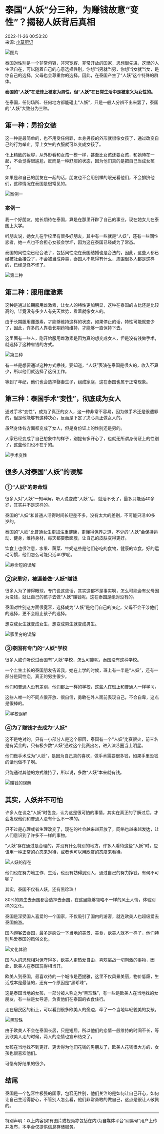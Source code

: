 # 泰国“人妖”分三种，为赚钱故意“变性”？揭秘人妖背后真相

2022-11-26 00:53:20  
来源: [小莫厨记](https://www.163.com/dy/media/T1649685748015.html)  

![图片](https://static.ws.126.net/163/f2e/dy_media/dy_media/static/images/ipLocation.f6d00eb.svg)

泰国对性别是一个非常包容，非常宽容、非常开放的国家，思想很先进，这里的人生活自在，可以随着自己的心意选择性别，你想当男就当男，你想当女就当女，是你自己的选择，父母也会尊重你的选择。因此，在泰国产生了“人妖”这个特殊的群体。

**泰国的“人妖”在法律上被定为男性，但“人妖”在日常生活中是被定义为女性的。**

在泰国，任何场所、任何地方都能碰上“人妖”，只是一般人分辨不出来罢了，泰国的“人妖”大致分为三种。

## 第一种：男扮女装

这一种是最简单的，也不用受任何罪，本身男孩的外形就很像女孩了，通过改变自己的行为举止，穿上女生的衣服就可以变成女孩了。

化上精致的妆容，从外形看和女孩一模一样，甚至比女孩还要女孩，和她待在一起，不会觉得很尴尬，反而是一种舒服的状态，因为他们真的是把自己当成女孩了。

如果是和自己的朋友在一起的话，朋友也不会用别样的眼光看他们，不会排挤他们，这种情况在泰国是很常见的。

![案例一](https://nimg.ws.126.net/?url=http%3A%2F%2Fdingyue.ws.126.net%2FaSugFRDiyRCOIHtzwRpfOmzzEaalrzqWHbJDoeeQov8kZ1669384314503compressflag.jpeg&thumbnail=660x2147483647&quality=80&type=jpg)

### 案例一

我一个好朋友，她长期待在泰国，算是在那里开辟了自己的事业，现在她女儿在泰国上大学。

听朋友说，她女儿在学校里有很多好朋友，其中有一些就是“人妖”，还有一些同性恋者，她一点也不会担心女孩会学坏，因为这在泰国已经成为了常态。

泰国的同性恋已经合法了，包括同性恋在泰国结婚也是合法的，因此，这些人都已经被社会接受了，不会被当成异类，泰国人不觉得有什么，周围很多人都是这样的，已经见怪不怪了。

![第二种](https://nimg.ws.126.net/?url=http%3A%2F%2Fdingyue.ws.126.net%2FxmgnAktecYuBaUTXyWHcWmuNS7Ybb4apkVG6Tt1id9VzA1669384315858compressflag.jpeg&thumbnail=660x2147483647&quality=80&type=jpg)

## 第二种：服用雌激素

这种是通过长期服用雌激素，让女人的特性更加明显，这种在泰国的占比还是比较高的，毕竟没有多少人有先天优势，看着就像女人的。

由于长期服用雌激素，才能够维持这样的状态，如果停止的话，特性可能就变少了，因此，许多的人靠着长期药物维持，才能够一直保持下去。

这里面有一些人，刚开始服用雌激素是因为真的想变成女人，但是没有钱做手术，就选择了这种省钱的方式。

![第三种](https://nimg.ws.126.net/?url=http%3A%2F%2Fdingyue.ws.126.net%2FQRk9rv9xVedMTaqCKNSHDFqqvi92tdo4tzQlMfZtlh4Xn1669384316429compressflag.jpeg&thumbnail=660x2147483647&quality=80&type=jpg)

有一些是想要通过这种方式挣钱，要知道，“人妖”表演在泰国是很火的，收入不算少，所以他们就选择了这份工作。

等到了年纪，他们也会选择娶妻生子，组成家庭，这在泰国也属于正常现象。

## 第三种：泰国手术“变性”，彻底成为女人

通过手术“变性”，成为了真正的女人，这一种非常不容易，因为做手术还是很遭罪的，但是他能够有这种决心，反而是下定了决心真正做女人的。

虽然身体各方面都变成了女人，但是身份证上的性别还是男的。

人家已经变成了自己想象中的样子，别提有多开心了，也就无所谓身份证上的性别了，这些他们也不在乎的。

![手术变性](https://nimg.ws.126.net/?url=http%3A%2F%2Fdingyue.ws.126.net%2F5mnh0dYBhCB19RsvDaFubapEWxyZkW9tfAYqlBoYFh2yk1669384317129.jpeg&thumbnail=660x2147483647&quality=80&type=jpg)

## 很多人对泰国“人妖”的误解

### ①“人妖”的寿命短

很多人对“人妖”一知半解，听人说变成“人妖”后，就活不长了，最多只能活40多岁，其实并不是这样的。

泰国的“人妖”和普通人活得时间长短差不多，没有太大的差别，不可能只活40多岁的。

泰国的“人妖”比普通女生更加注重健康，更懂得保养之道，不少的“人妖”会保持运动、健身，维持身材，每天都要敷面膜，让自己的皮肤变得更好。

饮食上也很注意，水果、蔬菜、牛奶这些是他们必吃的食物，健康的饮食，好的运动习惯，他们怎么可能只活40岁呢。

![寿命短的误解](https://nimg.ws.126.net/?url=http%3A%2F%2Fdingyue.ws.126.net%2FjHeEB0XXZcO4x77RPt8m18TKB29qrBvmwYMePH0Y6bSPi1669384317946.jpeg&thumbnail=660x2147483647&quality=80&type=jpg)

### ②家里穷，被逼着做“人妖”赚钱

很多人为了博得眼球，专门说这些话，其实这都不是事实啊，怎么可能会有父母因为没钱，就让自己的孩子去做“人妖”赚钱呢，这在泰国是绝对没有的。

泰国对性别这方面很宽容，选择成为“人妖”是他们自己的决定，父母不会干涉他们的选择，更不会阻止孩子的选择。

想变成女生就变成女生，想变成男生就变成男生。

![家里穷的误解](https://nimg.ws.126.net/?url=http%3A%2F%2Fdingyue.ws.126.net%2FvrxubMTbB3w89Aka27odVMQOZ3PPC0E3407kDijBXEtrf1669384318720compressflag.jpeg&thumbnail=660x2147483647&quality=80&type=jpg)

### ③泰国有专门的“人妖”学校

很多人或许听说过泰国有“人妖”学校，怎么可能呢，泰国没有这种学校。

一个土生土长的泰国朋友告诉我，她在上学的时候，班上有一半是“人妖”，还有一部分是同性恋，真正的男生很少。

他们和普通人没有差别，他们都上一样的学校，这些人在班上和普通人一样学习。

这些人唯一的不同点很开放、很自信，勇敢在外人面前表现自己，不会自卑，这点是很棒的。

![学校误解](https://nimg.ws.126.net/?url=http%3A%2F%2Fdingyue.ws.126.net%2FNPaNUp4sY5FxSn67MNJSdWMFCH8RGCqIkLTl0CCgzZ5MH1669384321510.jpeg&thumbnail=660x2147483647&quality=80&type=jpg)

### ④为了赚钱才去成为“人妖”

这不是绝对的，只有一小部分人是这个原因，泰国有一个“人妖”比赛很火，前三名是有奖金的，只有极少数“人妖”通过这个比赛出名，进入演艺圈当上明星。

他们做手术成为“人妖”，是因为自己真的喜欢，做手术需要很多钱，如果手里没钱的话也做不了啊。

只能通过其他的方式维持了，所以说，多数“人妖”本来就有钱。

![赚钱的误解](https://nimg.ws.126.net/?url=http%3A%2F%2Fdingyue.ws.126.net%2FsEoSj5onQWGPIDlNjwYMZ5QjTAwx6YOfxqj3kjgSMweNa1669384321999compressflag.jpeg&thumbnail=660x2147483647&quality=80&type=jpg)

## 其实，人妖并不可怕

许多人在谈之“人妖”时色变，认为这是很可怕的事情，其实在真正的了解过后，才会发现他们和普通人没有什么不一样的。

只不过是心理或者生理改变了，现在的社会越来越开放了，网络也越来越发达，让人们意识到了许多不一样的事物。

“人妖”存在通过是合理的，并没有什么特别的地方，许多人看待这些“人妖”时，应该用一种正常的心态来对待，或者也可以用欣赏的态度来看待。

![人妖的存在](https://nimg.ws.126.net/?url=http%3A%2F%2Fdingyue.ws.126.net%2FY2nARAkm9dqXZskt6wF0BWRxnK49buCPYYREWc3hRG59u1669384322657.jpeg&thumbnail=660x2147483647&quality=80&type=jpg)

他们也在努力地工作、生活，也没有妨碍到别人，通过自己的努力挣钱，有何不可呢？

其实，泰国不仅有人妖，还有黑珍珠！

80%的男生去泰国都会选择去泰国，在这里能够领略不一样的风土人情，体验别样的文化。

泰国是深受国人喜爱的一个国家，不仅吸引了国内的游客，就连欧美人也超级爱去泰国旅游。

国内游客去泰国，最多是感受一下当地的美景、美食，欧美人就不一样了，他们特别热爱泰国的风俗文化。

![文化体验](https://nimg.ws.126.net/?url=http%3A%2F%2Fdingyue.ws.126.net%2FQMuZr4taUXivudTqwdlVjhg32rz9OmkSSjoXJ3S0KWPXZ1669384323225compressflag.jpeg&thumbnail=660x2147483647&quality=80&type=jpg)

国内人的思想相对保守得多，欧美人更热爱自由，喜欢挑战一切刺激的事物，因此，欧美人在泰国玩得相当开。

欧美人到泰国，最喜欢待的一个城市是芭提雅，这里不仅风景美丽，物价低廉，生活成本是最低的，还有一个原因是“黑珍珠”。

这是泰国当地的女孩，一部分被人称之为“黑珍珠”，有一些是欧美人在当地找的女朋友，有一些是女导游，负责他们在泰国的衣食住行。

走在居民区的街上，可以看到很多欧美人的旁边，牵了一个当地年轻貌美的女孩。

![黑珍珠](https://nimg.ws.126.net/?url=http%3A%2F%2Fdingyue.ws.126.net%2FvUFxZIJt7V4PE64mBuYGV7AImLpC2ykNSqecP7OFBWnyp1669384325774compressflag.jpeg&thumbnail=660x2147483647&quality=80&type=jpg)

由于欧美人不会在泰国长居，只是短居，所以他们的恋情一般维持的时间不长，等到欧美人走的时候，两人的恋情也宣布结束了。

女孩在当地找不到更好、更舍得为他们花钱的男朋友了，欧美人花钱很大方的，女孩也很喜欢他们。

可惜有好结果的很少。

## 结尾

泰国是一个包容性极强的国家，包容无性别，他们关注的是如何让自己开心，如何让自己生活得舒心，不管别人怎么看，他们非常勇敢的做自己，这点是很让人敬佩的。

---

特别声明：以上内容(如有图片或视频亦包括在内)为自媒体平台“网易号”用户上传并发布，本平台仅提供信息存储服务。